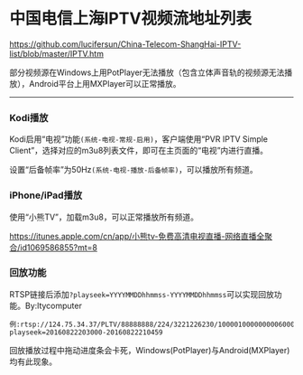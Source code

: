中国电信上海IPTV视频流地址列表
=======


https://github.com/lucifersun/China-Telecom-ShangHai-IPTV-list/blob/master/IPTV.htm

部分视频源在Windows上用PotPlayer无法播放（包含立体声音轨的视频源无法播放），Android平台上用MXPlayer可以正常播放。


------
### Kodi播放

Kodi启用“电视”功能`(系统-电视-常规-启用)`，客户端使用“PVR IPTV Simple Client”，选择对应的m3u8列表文件，即可在主页面的“电视”内进行直播。

设置“后备帧率”为50Hz`(系统-电视-播放-后备帧率)`，可以播放所有频道。

### iPhone/iPad播放

使用“小熊TV”，加载m3u8，可以正常播放所有频道。

https://itunes.apple.com/cn/app/小熊tv-免费高清电视直播-网络直播全聚合/id1069586855?mt=8

### 回放功能

RTSP链接后添加`?playseek=YYYYMMDDhhmmss-YYYYMMDDhhmmss`可以实现回放功能。By:ltycomputer
```
例:rtsp://124.75.34.37/PLTV/88888888/224/3221226230/10000100000000060000000000646848_0.smil?playseek=20160822203000-20160822210459
```
回放播放过程中拖动进度条会卡死，Windows(PotPlayer)与Android(MXPlayer)均有此现象。
